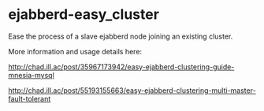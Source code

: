 ejabberd-easy_cluster
=====================

Ease the process of a slave ejabberd node joining an existing cluster.

More information and usage details here:

http://chad.ill.ac/post/35967173942/easy-ejabberd-clustering-guide-mnesia-mysql

http://chad.ill.ac/post/55193155663/easy-ejabberd-clustering-multi-master-fault-tolerant
